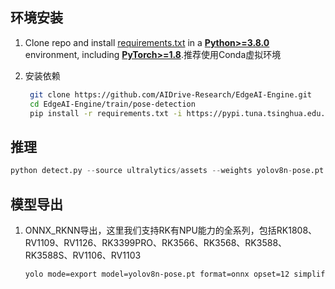 ## 环境安装
1. Clone repo and install [requirements.txt](https://github.com/AIDrive-Research/EdgeAI-Engine/blob/main/train/pose-detection/requirements.txt) in a [**Python>=3.8.0**](https://www.python.org/) environment, including [**PyTorch>=1.8**](https://pytorch.org/get-started/locally/).推荐使用Conda虚拟环境

2. 安装依赖
   ```bash
    git clone https://github.com/AIDrive-Research/EdgeAI-Engine.git
    cd EdgeAI-Engine/train/pose-detection
    pip install -r requirements.txt -i https://pypi.tuna.tsinghua.edu.cn/simple/
   ```

## 推理

```python
python detect.py --source ultralytics/assets --weights yolov8n-pose.pt
```

## 模型导出
1. ONNX_RKNN导出，这里我们支持RK有NPU能力的全系列，包括RK1808、RV1109、RV1126、RK3399PRO、RK3566、RK3568、RK3588、RK3588S、RV1106、RV1103

   ```bash
   yolo mode=export model=yolov8n-pose.pt format=onnx opset=12 simplify=True
   ```
